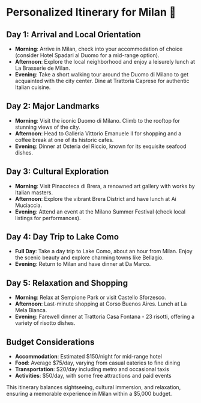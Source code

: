 # Personalized Itinerary for Milan 🎯

## Day 1: Arrival and Local Orientation
- **Morning**: Arrive in Milan, check into your accommodation of choice (consider Hotel Spadari al Duomo for a mid-range option).
- **Afternoon**: Explore the local neighborhood and enjoy a leisurely lunch at La Brasserie de Milan.
- **Evening**: Take a short walking tour around the Duomo di Milano to get acquainted with the city center. Dine at Trattoria Caprese for authentic Italian cuisine.

## Day 2: Major Landmarks
- **Morning**: Visit the iconic Duomo di Milano. Climb to the rooftop for stunning views of the city.
- **Afternoon**: Head to Galleria Vittorio Emanuele II for shopping and a coffee break at one of its historic cafes.
- **Evening**: Dinner at Osteria del Riccio, known for its exquisite seafood dishes.

## Day 3: Cultural Exploration
- **Morning**: Visit Pinacoteca di Brera, a renowned art gallery with works by Italian masters.
- **Afternoon**: Explore the vibrant Brera District and have lunch at Ai Muciaccia.
- **Evening**: Attend an event at the Milano Summer Festival (check local listings for performances).

## Day 4: Day Trip to Lake Como
- **Full Day**: Take a day trip to Lake Como, about an hour from Milan. Enjoy the scenic beauty and explore charming towns like Bellagio.
- **Evening**: Return to Milan and have dinner at Da Marco.

## Day 5: Relaxation and Shopping
- **Morning**: Relax at Sempione Park or visit Castello Sforzesco.
- **Afternoon**: Last-minute shopping at Corso Buenos Aires. Lunch at La Mela Bianca.
- **Evening**: Farewell dinner at Trattoria Casa Fontana - 23 risotti, offering a variety of risotto dishes.

## Budget Considerations
- **Accommodation**: Estimated $150/night for mid-range hotel
- **Food**: Average $75/day, varying from casual eateries to fine dining
- **Transportation**: $20/day including metro and occasional taxis
- **Activities**: $50/day, with some free attractions and paid events

This itinerary balances sightseeing, cultural immersion, and relaxation, ensuring a memorable experience in Milan within a $5,000 budget.